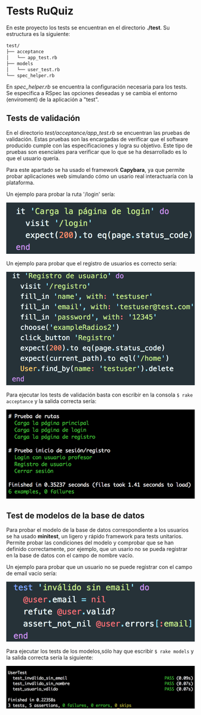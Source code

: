 # Tests RuQuiz

En este proyecto los tests se encuentran en el directorio **./test**. Su estructura es la siguiente:

```
test/
├── acceptance
│   └── app_test.rb
├── models
│   └── user_test.rb
└── spec_helper.rb
```

En _spec_helper.rb_ se encuentra la configuración necesaria para los tests. Se especifica a RSpec las opciones deseadas y se cambia el entorno (enviroment) de la aplicación a "test".

## Tests de validación

En el directorio _test/acceptance/app_test.rb_ se encuentran las pruebas de validación. Estas pruebas son las encargadas de verificar que el software producido cumple con las especificaciones y logra su objetivo. Este tipo de pruebas son esenciales para verificar que lo que se ha desarrollado es lo que el usuario quería.

Para este apartado se ha usado el framework **Capybara**, ya que permite probar aplicaciones web simulando cómo un usario real interactuaría con la plataforma.

Un ejemplo para probar la ruta '/login' sería:

![Ejemplo prueba de rutas](./images/acceptance_1.png "Ejemplo prueba de rutas")

Un ejemplo para probar que el registro de usuarios es correcto sería:

![Ejemplo prueba registro usuario](./images/acceptance_2.png "Ejemplo prueba registro usuario")

Para ejecutar los tests de validación basta con escribir en la consola `$ rake acceptance` y la salida correcta sería:

![Acceptance output](./images/acceptance_output.png "Acceptance output")

## Test de modelos de la base de datos

Para probar el modelo de la base de datos correspondiente a los usuarios se ha usado **minitest**, un ligero y rápido framework para tests unitarios. Permite probar las condiciones del modelo y comprobar que se han definido correctamente, por ejemplo, que un usario no se pueda registrar en la base de datos con el campo de nombre vacío.

Un ejemplo para probar que un usuario no se puede registrar con el campo de email vacío sería:

![Ejemplo minitest](./images/minitest_user.png "Ejemplo minitest")

Para ejecutar los tests de los modelos,sólo hay que escribir `$ rake models` y la salida correcta sería la siguiente:

![Minitest output](./images/minitest_output.png "Minitest output")
